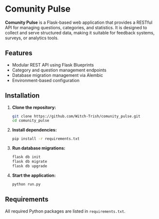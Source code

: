 # Comunity Pulse

**Comunity Pulse** is a Flask-based web application that provides a RESTful API for managing questions, categories, and statistics. It is designed to collect and serve structured data, making it suitable for feedback systems, surveys, or analytics tools.

## Features

- Modular REST API using Flask Blueprints
- Category and question management endpoints
- Database migration management via Alembic
- Environment-based configuration

## Installation

1. **Clone the repository:**

   ```bash
   git clone https://github.com/Witch-Trish/comunity_pulse.git
   cd comunity_pulse
   ```

2. **Install dependencies:**

   ```bash
   pip install -r requirements.txt
   ```

3. **Run database migrations:**

   ```bash
   flask db init
   flask db migrate
   flask db upgrade
   ```

4. **Start the application:**

   ```bash
   python run.py
   ```

## Requirements

All required Python packages are listed in `requirements.txt`.
